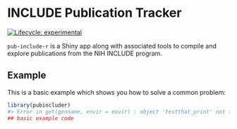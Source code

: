 
<!-- README.md is generated from README.Rmd. Please edit that file -->

# INCLUDE Publication Tracker

<!-- badges: start -->

[![Lifecycle:
experimental](https://img.shields.io/badge/lifecycle-experimental-orange.svg)](https://www.tidyverse.org/lifecycle/#experimental)
<!-- badges: end -->

`pub-include-r` is a Shiny app along with associated tools to compile
and explore publications from the NIH INCLUDE program.

## Example

This is a basic example which shows you how to solve a common problem:

``` r
library(pubincluder)
#> Error in get(genname, envir = envir) : object 'testthat_print' not found
## basic example code
```
